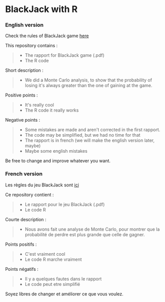 # BlackJack with R

### English version 

Check the rules of BlackJack game [here](https://en.wikipedia.org/wiki/Blackjack)

This repository contains : 

> - The rapport for BlackJack game (.pdf)
> - The R code

Short description : 
> - We did a Monte Carlo analysis, to show that the probability of losing it's always greater than the one of gaining at the game. 

Positive points : 
> - It's really cool
> - The R code it really works 

Negative points : 
> - Some mistakes are made and aren't corrected in the first rapport. 
> - The code may be simplified, but we had no time for that 
> - The rapport is in french (we will make the english version later, maybe)
> - Maybe some english mistakes 

Be free to change and improve whatever you want.

### French version 

Les règles du jeu BlackJack sont [ici](https://fr.wikipedia.org/wiki/Blackjack_(jeu))

Ce repository contient : 

> - Le rapport pour le jeu BlackJack (.pdf)
> - Le code R

Courte description : 
> - Nous avons fait une analyse de Monte Carlo, pour montrer que la probabilité de perdre est plus grande que celle de gagner. 

Points positifs : 
> - C'est vraiment cool
> - Le code R marche vraiment 

Points négatifs : 
> - Il y a quelques fautes dans le rapport
> - Le code peut etre simplifié 

Soyez libres de changer et améliorer ce que vous voulez.
